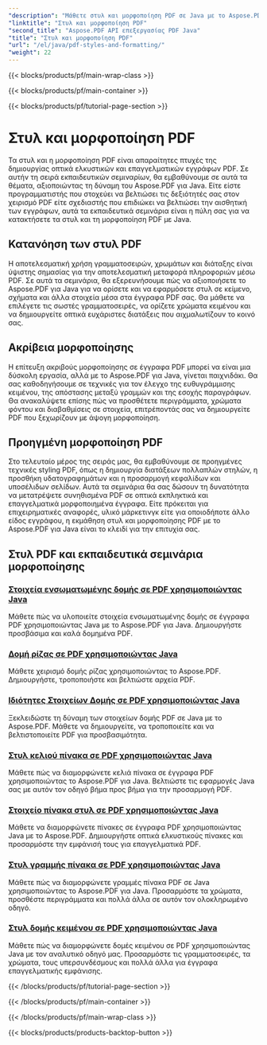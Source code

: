 ```yaml
---
"description": "Μάθετε στυλ και μορφοποίηση PDF σε Java με το Aspose.PDF για Java. Κατακτήστε την αισθητική και τη διάταξη PDF για εκπληκτικά έγγραφα."
"linktitle": "Στυλ και μορφοποίηση PDF"
"second_title": "Aspose.PDF API επεξεργασίας PDF Java"
"title": "Στυλ και μορφοποίηση PDF"
"url": "/el/java/pdf-styles-and-formatting/"
"weight": 22
---
```


{{< blocks/products/pf/main-wrap-class >}}

{{< blocks/products/pf/main-container >}}

{{< blocks/products/pf/tutorial-page-section >}}

# Στυλ και μορφοποίηση PDF


Τα στυλ και η μορφοποίηση PDF είναι απαραίτητες πτυχές της δημιουργίας οπτικά ελκυστικών και επαγγελματικών εγγράφων PDF. Σε αυτήν τη σειρά εκπαιδευτικών σεμιναρίων, θα εμβαθύνουμε σε αυτά τα θέματα, αξιοποιώντας τη δύναμη του Aspose.PDF για Java. Είτε είστε προγραμματιστής που στοχεύει να βελτιώσει τις δεξιότητές σας στον χειρισμό PDF είτε σχεδιαστής που επιδιώκει να βελτιώσει την αισθητική των εγγράφων, αυτά τα εκπαιδευτικά σεμινάρια είναι η πύλη σας για να κατακτήσετε τα στυλ και τη μορφοποίηση PDF με Java.

## Κατανόηση των στυλ PDF

Η αποτελεσματική χρήση γραμματοσειρών, χρωμάτων και διάταξης είναι ύψιστης σημασίας για την αποτελεσματική μεταφορά πληροφοριών μέσω PDF. Σε αυτά τα σεμινάρια, θα εξερευνήσουμε πώς να αξιοποιήσετε το Aspose.PDF για Java για να ορίσετε και να εφαρμόσετε στυλ σε κείμενο, σχήματα και άλλα στοιχεία μέσα στα έγγραφα PDF σας. Θα μάθετε να επιλέγετε τις σωστές γραμματοσειρές, να ορίζετε χρώματα κειμένου και να δημιουργείτε οπτικά ευχάριστες διατάξεις που αιχμαλωτίζουν το κοινό σας.

## Ακρίβεια μορφοποίησης

Η επίτευξη ακριβούς μορφοποίησης σε έγγραφα PDF μπορεί να είναι μια δύσκολη εργασία, αλλά με το Aspose.PDF για Java, γίνεται παιχνιδάκι. Θα σας καθοδηγήσουμε σε τεχνικές για τον έλεγχο της ευθυγράμμισης κειμένου, της απόστασης μεταξύ γραμμών και της εσοχής παραγράφων. Θα ανακαλύψετε επίσης πώς να προσθέτετε περιγράμματα, χρώματα φόντου και διαβαθμίσεις σε στοιχεία, επιτρέποντάς σας να δημιουργείτε PDF που ξεχωρίζουν με άψογη μορφοποίηση.

## Προηγμένη μορφοποίηση PDF

Στο τελευταίο μέρος της σειράς μας, θα εμβαθύνουμε σε προηγμένες τεχνικές styling PDF, όπως η δημιουργία διατάξεων πολλαπλών στηλών, η προσθήκη υδατογραφημάτων και η προσαρμογή κεφαλίδων και υποσέλιδων σελίδων. Αυτά τα σεμινάρια θα σας δώσουν τη δυνατότητα να μετατρέψετε συνηθισμένα PDF σε οπτικά εκπληκτικά και επαγγελματικά μορφοποιημένα έγγραφα. Είτε πρόκειται για επιχειρηματικές αναφορές, υλικό μάρκετινγκ είτε για οποιοδήποτε άλλο είδος εγγράφου, η εκμάθηση στυλ και μορφοποίησης PDF με το Aspose.PDF για Java είναι το κλειδί για την επιτυχία σας.

## Στυλ PDF και εκπαιδευτικά σεμινάρια μορφοποίησης
### [Στοιχεία ενσωματωμένης δομής σε PDF χρησιμοποιώντας Java](./inline-structure-elements-in-pdf-using-java/)
Μάθετε πώς να υλοποιείτε στοιχεία ενσωματωμένης δομής σε έγγραφα PDF χρησιμοποιώντας Java με το Aspose.PDF για Java. Δημιουργήστε προσβάσιμα και καλά δομημένα PDF.
### [Δομή ρίζας σε PDF χρησιμοποιώντας Java](./root-structure-in-pdf-using-java/)
Μάθετε χειρισμό δομής ρίζας χρησιμοποιώντας το Aspose.PDF. Δημιουργήστε, τροποποιήστε και βελτιώστε αρχεία PDF.
### [Ιδιότητες Στοιχείων Δομής σε PDF χρησιμοποιώντας Java](./structure-elements-properties-in-pdf-using-java/)
Ξεκλειδώστε τη δύναμη των στοιχείων δομής PDF σε Java με το Aspose.PDF. Μάθετε να δημιουργείτε, να τροποποιείτε και να βελτιστοποιείτε PDF για προσβασιμότητα.
### [Στυλ κελιού πίνακα σε PDF χρησιμοποιώντας Java](./style-table-cell-in-pdf-using-java/)
Μάθετε πώς να διαμορφώνετε κελιά πίνακα σε έγγραφα PDF χρησιμοποιώντας το Aspose.PDF για Java. Βελτιώστε τις εφαρμογές Java σας με αυτόν τον οδηγό βήμα προς βήμα για την προσαρμογή PDF.
### [Στοιχείο πίνακα στυλ σε PDF χρησιμοποιώντας Java](./style-table-element-in-pdf-using-java/)
Μάθετε να διαμορφώνετε πίνακες σε έγγραφα PDF χρησιμοποιώντας Java με το Aspose.PDF. Δημιουργήστε οπτικά ελκυστικούς πίνακες και προσαρμόστε την εμφάνισή τους για επαγγελματικά PDF.
### [Στυλ γραμμής πίνακα σε PDF χρησιμοποιώντας Java](./style-table-row-in-pdf-using-java/)
Μάθετε πώς να διαμορφώνετε γραμμές πίνακα PDF σε Java χρησιμοποιώντας το Aspose.PDF για Java. Προσαρμόστε τα χρώματα, προσθέστε περιγράμματα και πολλά άλλα σε αυτόν τον ολοκληρωμένο οδηγό.
### [Στυλ δομής κειμένου σε PDF χρησιμοποιώντας Java](./style-text-structure-in-pdf-using-java/)
Μάθετε πώς να διαμορφώνετε δομές κειμένου σε PDF χρησιμοποιώντας Java με τον αναλυτικό οδηγό μας. Προσαρμόστε τις γραμματοσειρές, τα χρώματα, τους υπερσυνδέσμους και πολλά άλλα για έγγραφα επαγγελματικής εμφάνισης.

{{< /blocks/products/pf/tutorial-page-section >}}

{{< /blocks/products/pf/main-container >}}

{{< /blocks/products/pf/main-wrap-class >}}

{{< blocks/products/products-backtop-button >}}